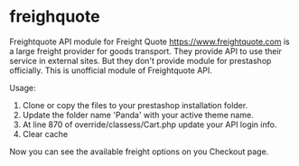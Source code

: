 # freighquote
Freightquote API module for Freight Quote
https://www.freightquote.com is a large freight provider for goods transport. They provide API to use their service in external sites. But they don't provide module for prestashop officially. This is unofficial module of Freightquote API.

Usage:
1. Clone or copy the files to your prestashop installation folder.
2. Update the folder name 'Panda' with your active theme name.
3. At line 870 of override/classess/Cart.php update your API login info.
4. Clear cache

Now you can see the available freight options on you Checkout page.
